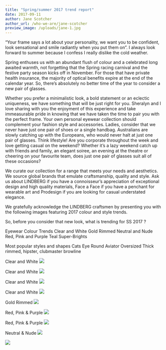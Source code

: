 ```yaml
---
title: "Spring/summer 2017 trend report"
date: 2017-09-11
author: Jane Scotcher
author_url: /who-we-are/jane-scotcher
preview_image: /uploads/jane-1.jpg
---
```


“Your frame says a lot about your personality, we want you to be confident, look sensational and smile radiantly when you put them on”. I always look forward to summer because I confess I really dislike the cold weather. 

Spring enthuses us with an abundant flush of colour and a celebrated long awaited warmth, not forgetting that the Spring racing carnival and the festive party season kicks off in November. For those that have private health insurance, the majority of optical benefits expire at the end of the calendar year. So, there’s absolutely no better time of the year to consider a new pair of glasses.

Whether you prefer a minimalistic look, a bold statement or an eclectic uniqueness, we have something that will be just right for you. Sheralyn and I love sharing with you the enjoyment of  this experience and take immeasurable pride in knowing that we have taken the time to pair you with the perfect frame. Your own personal eyewear collection should complement your fashion style and accessories. Ladies, consider that we never have just one pair of shoes or a single handbag. Australians are slowly catching up with the Europeans, who would never halt at just one pair of glasses. Think lifestyle!  Are you corporate throughout the week and love getting casual on the weekend? Whether it’s a lazy weekend catch up with friends and family, an elegant soiree, an evening at the theatre or cheering on your favourite team, does just one pair of glasses suit all of these occasions? 

We curate our collection for a range that meets your needs and aesthetics. We source global brands that emulate craftsmanship, quality and style. Ask us about LINDBERG if you have a connoisseur’s appreciation of exceptional design and high quality materials, Face a Face if you have a penchant for wearable art and Prodesign if you are looking for casual understated elegance. 

We gratefully acknowledge the LINDBERG craftsmen by presenting you with the following images featuring 2017 colour and style trends.
                                                                                  
                                                                                      
So, before you consider that new look, what is trending for SS 2017 ?

Eyewear Colour Trends 
Clear and White
Gold Rimmed 
Neutral and Nude 
Red, Pink and Purple 
Teal 
Super-Brights


Most popular styles and shapes
Cats Eye
Round
Aviator
Oversized
Thick rimmed, hipster, clubmaster browline



Clear and White 
![](lindberg-n.o.w.jpg)

Clear and White 
![](lindberg_6505l_rgb.jpg)

Clear and White 
![](lindberg_6523c_rgb.jpg)

Clear and White 
![](lindberg9710a-e1441276708652-464x750.jpg)

Gold Rimmed 
![](lindberg_loub-393x600.jpg)

Red, Pink & Purple
![](lindberg-eyewear-countries-around-the-world.jpg)

Red, Pink & Purple
![](261ee449bb56868dff26d2b6623bf4e7.jpg)

Neutral & Nude
![](eebd775dfc9ff4c7116e991645f3aec0.jpg)

![](signature.png)

